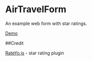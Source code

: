 # AirTravelForm

An example web form with star ratings.

[Demo](https://airtravel.herokuapp.com/)

##Credit

[RateYo.js](http://rateyo.fundoocode.ninja) - star rating plugin
